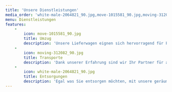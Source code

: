 ```yaml
---
title: 'Unsere Dienstleistungen'
media_order: 'white-male-2064821_90.jpg,move-1015581_90.jpg,moving-312082_90.jpg'
menu: Dienstleistungen
features:
    -
        icon: move-1015581_90.jpg
        title: Umzug
        description: 'Unsere Lieferwagen eignen sich hervorragend für Privatumzüge oder Geschäftsumzüge,  Die Transporter sind geräumig und haben Platz auch für sperrige Möbel wie z.B Sofas. Auch können Sie mehr auf einmal transportieren und sparen so Zeit beim Zügeltag.'
    -
        icon: moving-312082_90.jpg
        title: Transporte
        description: 'Dank unserer Erfahrung sind wir Ihr Partner für alle Transporte. Auch fragile und wertvolle Kunst oder Antika sind bei uns in sicheren Händen. '
    -
        icon: white-male-2064821_90.jpg
        title: Entsorgungen
        description: 'Egal was Sie entsorgen möchten, mit unsere geräumigen und mit Hebebühne ausgestattet Lieferwagen erledigen Sie jede Entrümpelung schnell und bequem.'
---
```


